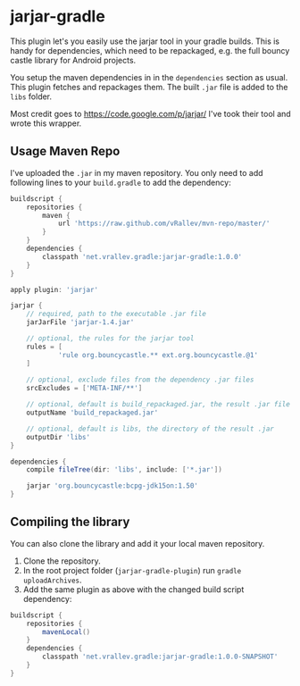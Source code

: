 jarjar-gradle
=============

This plugin let's you easily use the jarjar tool in your gradle builds. This is handy for dependencies, which need to be repackaged, e.g. the full bouncy castle library for Android projects.

You setup the maven dependencies in in the `dependencies` section as usual. This plugin fetches and repackages them. The built `.jar` file is added to the `libs` folder.

Most credit goes to https://code.google.com/p/jarjar/ I've took their tool and wrote this wrapper.

Usage Maven Repo
----------------

I've uploaded the `.jar` in my maven repository. You only need to add following lines to your `build.gradle` to add the dependency:
```groovy
buildscript {
    repositories {
        maven {
            url 'https://raw.github.com/vRallev/mvn-repo/master/'
        }
    }
    dependencies {
        classpath 'net.vrallev.gradle:jarjar-gradle:1.0.0'
    }
}

apply plugin: 'jarjar'

jarjar {
	// required, path to the executable .jar file
    jarJarFile 'jarjar-1.4.jar'

    // optional, the rules for the jarjar tool
    rules = [
            'rule org.bouncycastle.** ext.org.bouncycastle.@1'
    ]
    
    // optional, exclude files from the dependency .jar files
    srcExcludes = ['META-INF/**']

    // optional, default is build_repackaged.jar, the result .jar file name
    outputName 'build_repackaged.jar'

    // optional, default is libs, the directory of the result .jar 
    outputDir 'libs'
}

dependencies {
    compile fileTree(dir: 'libs', include: ['*.jar'])

    jarjar 'org.bouncycastle:bcpg-jdk15on:1.50'
}
```

Compiling the library
---------------------

You can also clone the library and add it your local maven repository.
 
 1. Clone the repository.
 2. In the root project folder (`jarjar-gradle-plugin`) run `gradle uploadArchives`.
 3. Add the same plugin as above with the changed build script dependency:

```groovy
buildscript {
    repositories {
        mavenLocal()
    }
    dependencies {
        classpath 'net.vrallev.gradle:jarjar-gradle:1.0.0-SNAPSHOT'
    }
}
``` 
